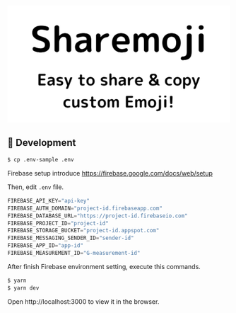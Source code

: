 ![](./src/image/sharemoji.png)

## 🔧 Development

```bash
$ cp .env-sample .env
```

Firebase setup introduce https://firebase.google.com/docs/web/setup

Then, edit `.env` file.

```js
FIREBASE_API_KEY="api-key"
FIREBASE_AUTH_DOMAIN="project-id.firebaseapp.com"
FIREBASE_DATABASE_URL="https://project-id.firebaseio.com"
FIREBASE_PROJECT_ID="project-id"
FIREBASE_STORAGE_BUCKET="project-id.appspot.com"
FIREBASE_MESSAGING_SENDER_ID="sender-id"
FIREBASE_APP_ID="app-id"
FIREBASE_MEASUREMENT_ID="G-measurement-id"
```

After finish Firebase environment setting, execute this commands.

```bash
$ yarn
$ yarn dev
```

Open http://localhost:3000 to view it in the browser.
